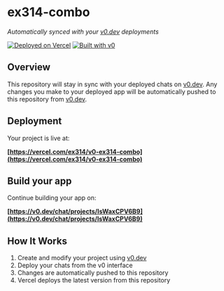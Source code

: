# ex314-combo

*Automatically synced with your [v0.dev](https://v0.dev) deployments*

[![Deployed on Vercel](https://img.shields.io/badge/Deployed%20on-Vercel-black?style=for-the-badge&logo=vercel)](https://vercel.com/ex314/v0-ex314-combo)
[![Built with v0](https://img.shields.io/badge/Built%20with-v0.dev-black?style=for-the-badge)](https://v0.dev/chat/projects/IsWaxCPV6B9)

## Overview

This repository will stay in sync with your deployed chats on [v0.dev](https://v0.dev).
Any changes you make to your deployed app will be automatically pushed to this repository from [v0.dev](https://v0.dev).

## Deployment

Your project is live at:

**[https://vercel.com/ex314/v0-ex314-combo](https://vercel.com/ex314/v0-ex314-combo)**

## Build your app

Continue building your app on:

**[https://v0.dev/chat/projects/IsWaxCPV6B9](https://v0.dev/chat/projects/IsWaxCPV6B9)**

## How It Works

1. Create and modify your project using [v0.dev](https://v0.dev)
2. Deploy your chats from the v0 interface
3. Changes are automatically pushed to this repository
4. Vercel deploys the latest version from this repository
